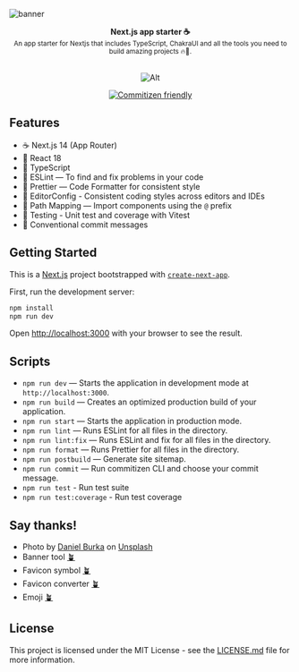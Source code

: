 ![banner](https://github.com/vuongtran/nextjs-app-starter/assets/2321710/a38d5877-2054-4fa4-b3cf-ce8fdf248acd)
<br />

<div align="center"><strong>Next.js app starter ☕</strong></div>
<div align="center">
  <sub>An app starter for Nextjs that includes TypeScript, ChakraUI and all the tools you need to build amazing projects 🔥🤗.</sub>
</div>
<br />
<div align="center">

![Alt](https://repobeats.axiom.co/api/embed/bd665f83ccbe2ba526d0cfc18bea36fe4839bdf2.svg "Repobeats analytics image")

</div>
  
<div align="center">
  
[![Commitizen friendly](https://img.shields.io/badge/commitizen-friendly-brightgreen.svg)](http://commitizen.github.io/cz-cli/)

</div>

## Features

- ☕ Next.js 14 (App Router)
- 🥑 React 18
- 🍇 TypeScript
- 🍌 ESLint — To find and fix problems in your code
- 🍍 Prettier — Code Formatter for consistent style
- 🥭 EditorConfig - Consistent coding styles across editors and IDEs
- 🍓 Path Mapping — Import components using the `@` prefix
- 🥥 Testing - Unit test and coverage with Vitest
- 🌽 Conventional commit messages

## Getting Started

This is a [Next.js](https://nextjs.org/) project bootstrapped with [`create-next-app`](https://github.com/vercel/next.js/tree/canary/packages/create-next-app).

First, run the development server:

```bash
npm install
npm run dev
```

Open [http://localhost:3000](http://localhost:3000) with your browser to see the result.

## Scripts

- `npm run dev` — Starts the application in development mode at `http://localhost:3000`.
- `npm run build` — Creates an optimized production build of your application.
- `npm run start` — Starts the application in production mode.
- `npm run lint` — Runs ESLint for all files in the directory.
- `npm run lint:fix` — Runs ESLint and fix for all files in the directory.
- `npm run format` — Runs Prettier for all files in the directory.
- `npm run postbuild` — Generate site sitemap.
- `npm run commit` — Run commitizen CLI and choose your commit message.
- `npm run test` - Run test suite
- `npm run test:coverage` - Run test coverage

## Say thanks!

- Photo by <a href="https://unsplash.com/@dburka?utm_content=creditCopyText&utm_medium=referral&utm_source=unsplash">Daniel Burka</a> on <a href="https://unsplash.com/photos/person-on-top-of-rock-formation-inside-cave-facU72FcKBI?utm_content=creditCopyText&utm_medium=referral&utm_source=unsplash">Unsplash</a>
- Banner tool <a href="https://liyasthomas.github.io/banner/">🪴</a>
- Favicon symbol <a href="https://www.svgrepo.com/svg/96855/command-symbol">🪴</a>
- Favicon converter <a href="https://favicon.io/favicon-converter/">🪴</a>
- Emoji <a href="https://emojihub.org/">🪴</a>

## License

This project is licensed under the MIT License - see the [LICENSE.md](LICENSE.md) file for more information.

